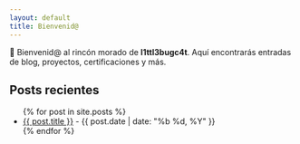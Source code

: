 ```yaml
---
layout: default
title: Bienvenid@
---
```


<p>🐾 Bienvenid@ al rincón morado de <strong>l1ttl3bugc4t</strong>. Aquí encontrarás entradas de blog, proyectos, certificaciones y más.</p>

<h2>Posts recientes</h2>
<ul>
  {% for post in site.posts %}
    <li><a href="{{ post.url }}">{{ post.title }}</a> - {{ post.date | date: "%b %d, %Y" }}</li>
  {% endfor %}
</ul>